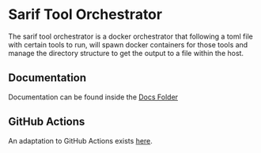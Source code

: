 # Sarif Tool Orchestrator

The sarif tool orchestrator is a docker orchestrator that following a toml file with certain tools to run, will spawn docker containers for those tools and manage the directory structure to get the output to a file within the host.

## Documentation

Documentation can be found inside the [Docs Folder](https://github.com/ieeta-pt/sarif-orchestrator/tree/master/docs)

## GitHub Actions

An adaptation to GitHub Actions exists [here](https://github.com/ieeta-pt/sarif-orchestrator-actions).


